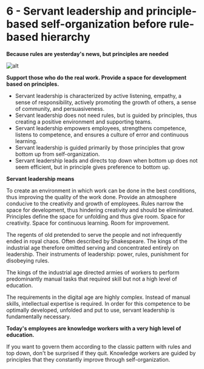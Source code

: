 # 6 - Servant leadership and principle-based self-organization before rule-based hierarchy

**Because rules are yesterday's news, but principles are needed**

![alt](../images/principle-6-1800x1350-1-1024x768.webp)

**Support those who do the real work. Provide a space for development based on principles.**

- Servant leadership is characterized by active listening, empathy, a sense of responsibility, actively promoting the growth of others, a sense of community, and persuasiveness.
- Servant leadership does not need rules, but is guided by principles, thus creating a positive environment and supporting teams.
- Servant leadership empowers employees, strengthens competence, listens to competence, and ensures a culture of error and continuous learning.
- Servant leadership is guided primarily by those principles that grow bottom up from self-organization.
- Servant leadership leads and directs top down when bottom up does not seem efficient, but in principle gives preference to bottom up.

**Servant leadership means**

To create an environment in which work can be done in the best conditions, thus improving the quality of the work done. Provide an atmosphere conducive to the creativity and growth of employees. Rules narrow the space for development, thus hindering creativity and should be eliminated. Principles define the space for unfolding and thus give room. Space for creativity. Space for continuous learning. Room for improvement.

The regents of old pretended to serve the people and not infrequently ended in royal chaos. Often described by Shakespeare. The kings of the industrial age therefore omitted serving and concentrated entirely on leadership. Their instruments of leadership: power, rules, punishment for disobeying rules.

The kings of the industrial age directed armies of workers to perform predominantly manual tasks that required skill but not a high level of education.

The requirements in the digital age are highly complex. Instead of manual skills, intellectual expertise is required. In order for this competence to be optimally developed, unfolded and put to use, servant leadership is fundamentally necessary.

**Today's employees are knowledge workers with a very high level of education.**

If you want to govern them according to the classic pattern with rules and top down, don't be surprised if they quit. Knowledge workers are guided by principles that they constantly improve through self-organization.
